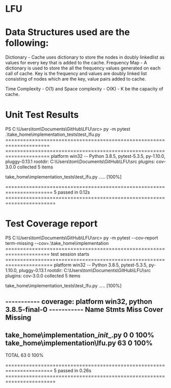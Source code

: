 # LFU

# Data Structures used are the following:
Dictionary - Cache uses dictionary to store the nodes in doubly linkedlist as values for every key that is added to the cache.
Frequency Map - A dictionary is used to store the all the frequency values generated on each call of cache. Key is the frequency and values are doubly linked list consisting of nodes which are the key, value pairs added to cache.

Time Complexity - O(1) and Space complexity - O(K) - K be the capacity of cache.

# Unit Test Results
PS C:\Users\tom\Documents\GitHub\LFU\src> py -m pytest .\take_home\implementation_tests\test_lfu.py
===================================================================== =====================================================================
platform win32 -- Python 3.8.5, pytest-5.3.5, py-1.10.0, pluggy-0.13.1
rootdir: C:\Users\tom\Documents\GitHub\LFU\src
plugins: cov-3.0.0
collected 5 items

take_home\implementation_tests\test_lfu.py .....                                                                                                          [100%]

====================================================================== 5 passed in 0.12s =======================================================================

# Test Coverage report

PS C:\Users\tom\Documents\GitHub\LFU\src> py -m pytest --cov-report term-missing --cov=.\take_home\implementation
===================================================================== test session starts ======================================================================
platform win32 -- Python 3.8.5, pytest-5.3.5, py-1.10.0, pluggy-0.13.1
rootdir: C:\Users\tom\Documents\GitHub\LFU\src
plugins: cov-3.0.0
collected 5 items

take_home\implementation_tests\test_lfu.py .....                                                                                                          [100%]

----------- coverage: platform win32, python 3.8.5-final-0 -----------
Name                                   Stmts   Miss  Cover   Missing
--------------------------------------------------------------------
take_home\implementation\__init__.py       0      0   100%
take_home\implementation\lfu.py           63      0   100%
--------------------------------------------------------------------
TOTAL                                     63      0   100%


====================================================================== 5 passed in 0.26s ======================================================================= 





